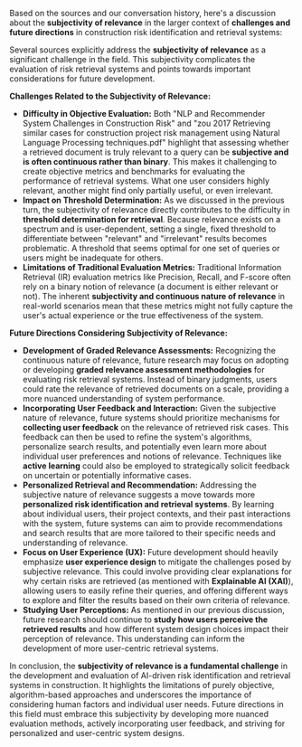 Based on the sources and our conversation history, here's a discussion about the **subjectivity of relevance** in the larger context of **challenges and future directions** in construction risk identification and retrieval systems:

Several sources explicitly address the **subjectivity of relevance** as a significant challenge in the field. This subjectivity complicates the evaluation of risk retrieval systems and points towards important considerations for future development.

**Challenges Related to the Subjectivity of Relevance:**

* **Difficulty in Objective Evaluation:** Both "NLP and Recommender System Challenges in Construction Risk" and "zou 2017 Retrieving similar cases for construction project risk management using Natural Language Processing techniques.pdf" highlight that assessing whether a retrieved document is truly relevant to a query can be **subjective and is often continuous rather than binary**. This makes it challenging to create objective metrics and benchmarks for evaluating the performance of retrieval systems. What one user considers highly relevant, another might find only partially useful, or even irrelevant.
* **Impact on Threshold Determination:** As we discussed in the previous turn, the subjectivity of relevance directly contributes to the difficulty in **threshold determination for retrieval**. Because relevance exists on a spectrum and is user-dependent, setting a single, fixed threshold to differentiate between "relevant" and "irrelevant" results becomes problematic. A threshold that seems optimal for one set of queries or users might be inadequate for others.
* **Limitations of Traditional Evaluation Metrics:** Traditional Information Retrieval (IR) evaluation metrics like Precision, Recall, and F-score often rely on a binary notion of relevance (a document is either relevant or not). The inherent **subjectivity and continuous nature of relevance** in real-world scenarios mean that these metrics might not fully capture the user's actual experience or the true effectiveness of the system.

**Future Directions Considering Subjectivity of Relevance:**

* **Development of Graded Relevance Assessments:** Recognizing the continuous nature of relevance, future research may focus on adopting or developing **graded relevance assessment methodologies** for evaluating risk retrieval systems. Instead of binary judgments, users could rate the relevance of retrieved documents on a scale, providing a more nuanced understanding of system performance.
* **Incorporating User Feedback and Interaction:** Given the subjective nature of relevance, future systems should prioritize mechanisms for **collecting user feedback** on the relevance of retrieved risk cases. This feedback can then be used to refine the system's algorithms, personalize search results, and potentially even learn more about individual user preferences and notions of relevance. Techniques like **active learning** could also be employed to strategically solicit feedback on uncertain or potentially informative cases.
* **Personalized Retrieval and Recommendation:** Addressing the subjective nature of relevance suggests a move towards more **personalized risk identification and retrieval systems**. By learning about individual users, their project contexts, and their past interactions with the system, future systems can aim to provide recommendations and search results that are more tailored to their specific needs and understanding of relevance.
* **Focus on User Experience (UX):** Future development should heavily emphasize **user experience design** to mitigate the challenges posed by subjective relevance. This could involve providing clear explanations for why certain risks are retrieved (as mentioned with **Explainable AI (XAI)**), allowing users to easily refine their queries, and offering different ways to explore and filter the results based on their own criteria of relevance.
* **Studying User Perceptions:** As mentioned in our previous discussion, future research should continue to **study how users perceive the retrieved results** and how different system design choices impact their perception of relevance. This understanding can inform the development of more user-centric retrieval systems.

In conclusion, the **subjectivity of relevance is a fundamental challenge** in the development and evaluation of AI-driven risk identification and retrieval systems in construction. It highlights the limitations of purely objective, algorithm-based approaches and underscores the importance of considering human factors and individual user needs. Future directions in this field must embrace this subjectivity by developing more nuanced evaluation methods, actively incorporating user feedback, and striving for personalized and user-centric system designs.
